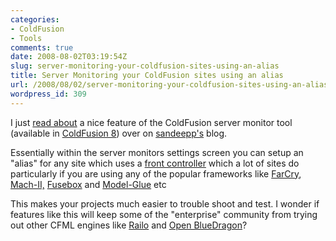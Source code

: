 ```yaml
---
categories:
- ColdFusion
- Tools
comments: true
date: 2008-08-02T03:19:54Z
slug: server-monitoring-your-coldfusion-sites-using-an-alias
title: Server Monitoring your ColdFusion sites using an alias
url: /2008/08/02/server-monitoring-your-coldfusion-sites-using-an-alias/
wordpress_id: 309
---
```


I just [read about](http://sandeepp.org/blog/?p=20) a nice feature of the ColdFusion server monitor tool (available in [ColdFusion 8](http://www.adobe.com/products/coldfusion/)) over on [sandeepp's](http://sandeepp.org/blog/) blog.

Essentially within the server monitors settings screen you can setup an "alias" for any site which uses a [front controller](http://en.wikipedia.org/wiki/Front_controller) which a lot of sites do particularly if you are using any of the popular frameworks like [FarCry](http://www.farcrycms.org/), [Mach-II,](http://www.mach-ii.com/) [Fusebox](http://www.fusebox.org/) and [Model-Glue](http://www.model-glue.com/) etc

This makes your projects much easier to trouble shoot and test. I wonder if features like this will keep some of the "enterprise" community from trying out other CFML engines like [Railo](http://www.railo-technologies.com/) and [Open BlueDragon](http://www.openbluedragon.org/)?
